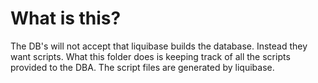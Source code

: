 # What is this?

The DB's will not accept that liquibase builds the database. Instead they want scripts. What this folder does is keeping track of all the scripts provided to the DBA. The script files are generated by liquibase.
